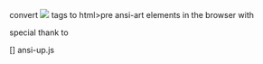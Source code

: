 convert <img src="image.ans"> tags to html>pre ansi-art elements in the browser
with <body onload="convertImages()">

special thank to

[] ansi-up.js
